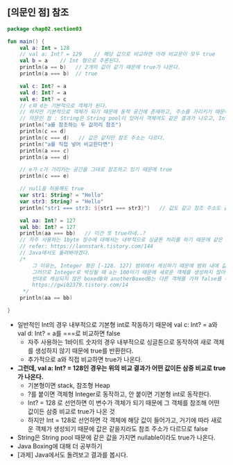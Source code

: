 ## [의문인 점] 참조

```kotlin
package chap02.section03

fun main() {
    val a: Int = 128
    // val a: Int? = 129    // 해당 값으로 비교하면 아래 비교문이 모두 true
    val b = a    // Int 형으로 추론된다.
    println(a == b)   // 2개의 값이 같기 때문에 true가 나온다.
    println(a === b)  // true

    val c: Int? = a
    val d: Int? = a
    val e: Int? = c
    // c와 d는 기본적으로 객체가 된다.
    // 하지만 기본적으로 객체가 되기 때문에 동적 공간에 존재하고, 주소를 가리키기 때문에 값만 똑같고 위치는 다르다.
    // 의문인 점 : String은 String pool이 있어서 객체여도 같은 결과가 나오고, Int는 아니라서 ===를 쓰면 false가 나오는가?
    println("a를 참조하는 두 값끼리 참조")
    println(c == d)
    println(c === d)   // 값은 같지만 참조 주소는 다르다.
    println("a를 직접 넣어 비교한다면")
    println(a === c)
    println(a === d)

    // e가 c가 가리키는 공간을 그대로 참조하고 있기 때문에 true
    println(c === e)

    // null을 허용해도 true
    var str1: String? = "Hello"
    var str3: String? = "Hello"
    println("str1 === str3: ${str1 === str3}")   // 값도 같고 참조 주소도 같다.

    val aa: Int? = 127
    val bb: Int? = 127
    println(aa === bb)   // 이건 또 true라네..?
    // 자주 사용하는 1byte 정수에 대해서는 내부적으로 싱글톤 처리를 하기 때문에 같은 객체를 참조한다!
    // refer: https://lannstark.tistory.com/144
    // Java에서도 돌려봐야겠다.
    /*
        그 이유는, Integer 형은 [-128. 127] 범위에서 캐싱하기 때문에 범위 내에 값이 있으면 새로운 인스턴스를 생성하지 않습니다.
        그러므로 Integer로 박싱될 때 a는 100이기 때문에 새로운 객체를 생성하지 않아, boxedA와 anotherBoxedA는 같은 객체를 가지게 되는 것입니다.
        반대로 캐싱되지 않은 boxedB와 anotherBoxedB는 다른 객체를 가져 false를 리턴하게 되는 것입니다.
        https://gwi02379.tistory.com/14
     */
    println(aa == bb)

}
```

- 일반적인 Int의 경우 내부적으로 기본형 int로 작동하기 때문에 val c: Int? = a와 val d: Int? = a를 ===로 비교하면 false
    - 자주 사용하는 1바이트 숫자의 경우 내부적으로 싱글톤으로 동작하여 새로 객체를 생성하지 않기 때문에 true를 반환한다.
    - 추가적으로 a와 직접 비교하면 true가 나온다.
- **그런데, val a: Int? = 128인 경우는 위의 비교 결과가 어떤 값이든 삼중 비교로 true가 나온다.**
    - 기본형이면 stack, 참조형 Heap
    - ?를 붙이면 객체형 Integer로 동작하고, 안 붙이면 기본형 int로 동작한다.
    - Int? = 128 로 선언하면 이 변수가 객체가 되기 때문에 그 객체를 참조해 어떤 값이든 삼중 비교로 true가 나온 것
    - 하지만 Int = 128로 선언하면 각 객체에 해당 값이 들어가고, 거기에 따라 새로운 객체가 생성되기 때문에 값은 같을지라도 참조 주소가 다르므로 false
- String은 String pool 때문에 같은 값을 가지면 nullable이라도 true가 나온다.
- Java Boxing에 대해 더 공부하기
- [과제] Java에서도 돌려보고 결과를 봅시다.
